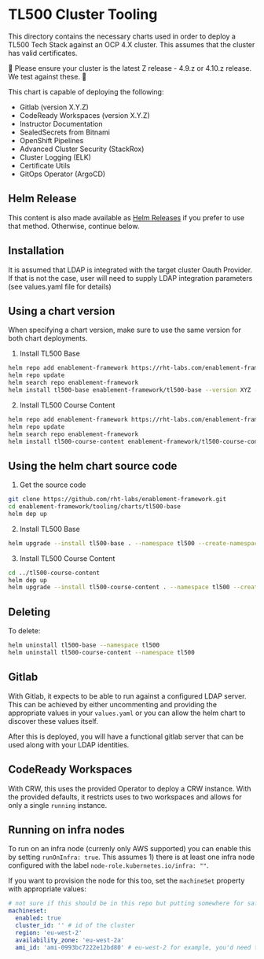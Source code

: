 # TL500 Cluster Tooling

This directory contains the necessary charts used in order to deploy a TL500 Tech Stack against an OCP 4.X cluster. This assumes that the cluster has valid certificates.

🐞 Please ensure your cluster is the latest Z release - 4.9.z or 4.10.z release. We test against these. 🐞

This chart is capable of deploying the following:

- Gitlab (version X.Y.Z)
- CodeReady Workspaces (version X.Y.Z)
- Instructor Documentation
- SealedSecrets from Bitnami
- OpenShift Pipelines
- Advanced Cluster Security (StackRox)
- Cluster Logging (ELK)
- Certificate Utils
- GitOps Operator (ArgoCD)

## Helm Release

This content is also made available as [Helm Releases](http://rht-labs.com/enablement-framework/) if you prefer to use that method. Otherwise, continue below.

## Installation

It is assumed that LDAP is integrated with the target cluster Oauth Provider. If that is not the case, user will need to supply LDAP integration parameters (see values.yaml file for details)

## Using a chart version

When specifying a chart version, make sure to use the same version for both chart deployments.

1. Install TL500 Base

```bash
helm repo add enablement-framework https://rht-labs.com/enablement-framework 
helm repo update
helm search repo enablement-framework
helm install tl500-base enablement-framework/tl500-base --version XYZ --namespace tl500 --create-namespace --timeout=15m
```

2. Install TL500 Course Content

```bash
helm repo add enablement-framework https://rht-labs.com/enablement-framework 
helm repo update
helm search repo enablement-framework
helm install tl500-course-content enablement-framework/tl500-course-content --version XYZ --namespace tl500 --create-namespace --timeout=15m
```

## Using the helm chart source code

1. Get the source code

```bash
git clone https://github.com/rht-labs/enablement-framework.git
cd enablement-framework/tooling/charts/tl500-base
helm dep up
```

2. Install TL500 Base

```bash
helm upgrade --install tl500-base . --namespace tl500 --create-namespace --timeout=15m
```

3. Install TL500 Course Content

```bash
cd ../tl500-course-content
helm dep up
helm upgrade --install tl500-course-content . --namespace tl500 --create-namespace --timeout=15m
```

## Deleting

To delete:
```bash
helm uninstall tl500-base --namespace tl500
helm uninstall tl500-course-content --namespace tl500
```

## Gitlab

With Gitlab, it expects to be able to run against a configured LDAP server. This can be achieved by either uncommenting and providing the appropriate values in your `values.yaml` or you can allow the helm chart to discover these values itself.

After this is deployed, you will have a functional gitlab server that can be used along with your LDAP identities.

## CodeReady Workspaces

With CRW, this uses the provided Operator to deploy a CRW instance. With the provided defaults, it restricts uses to two workspaces and allows for only a single `running` instance.


## Running on infra nodes

To run on an infra node (currenly only AWS supported) you can enable this by setting `runOnInfra: true`. This assumes 1) there is at least one infra node configured with the label `node-role.kubernetes.io/infra: ""`.

If you want to provision the node for this too, set the `machineSet` property with appropriate values:

```yaml
# not sure if this should be in this repo but putting somewhere for safe keeping at least 
machineset:
  enabled: true 
  cluster_id: '' # id of the cluster
  region: 'eu-west-2'
  availability_zone: 'eu-west-2a'
  ami_id: 'ami-0993bc7222e12bd80' # eu-west-2 for example, you'd need to find the right ami for the region
```
